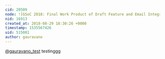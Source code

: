 ```yaml
---
cid: 20509
node: ![GSoC 2018: Final Work Product of Draft Feature and Email Integration Project ](../notes/gauravano/08-12-2018/gsoc-2018-final-work-product-of-draft-feature-and-email-integration-project)
nid: 16913
created_at: 2018-08-29 18:30:26 +0000
timestamp: 1535567426
uid: 515081
author: gauravano
---
```


[@gauravano_test](/profile/gauravano_test) testinggg